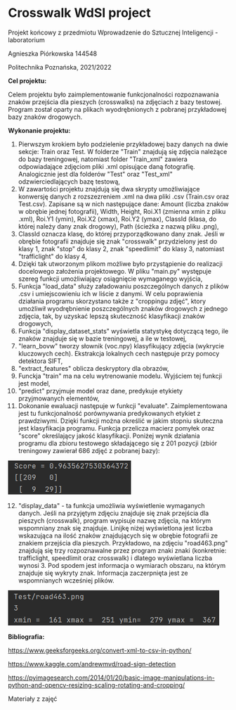 # Crosswalk WdSI project
 Projekt końcowy z przedmiotu Wprowadzenie do Sztucznej Inteligencji - laboratorium
 
 Agnieszka Piórkowska 144548

 Politechnika Poznańska, 2021/2022
 
 **Cel projektu:** 
 
Celem projektu było zaimplementowanie funkcjonalności rozpoznawania znaków przejścia dla pieszych (crosswalks) na zdjęciach z bazy testowej. Program został oparty na plikach wyodrębnionych z pobranej przykładowej bazy znaków drogowych. 
 
**Wykonanie projektu:**

1) Pierwszym krokiem było podzielenie przykładowej bazy danych na dwie sekcje: Train oraz Test. W folderze "Train" znajdują się zdjęcia należące do bazy treningowej, natomiast folder "Train_xml" zawiera odpowiadające zdjęciom pliki .xml opisujące daną fotografię. Analogicznie jest dla folderów "Test" oraz "Test_xml" odzwierciedlających bazę testową,
2) W zawartości projektu znajdują się dwa skrypty umożliwiające konwersję danych z rozszezreniem .xml na dwa pliki .csv (Train.csv oraz Test.csv). Zapisane są w nich następujące dane: Amount (liczba znaków w obrębie jednej fotografii), Width, Height, Roi.X1 (zmienna xmin z pliku .xml), Roi.Y1 (ymin), Roi.X2 (xmax), Roi.Y2 (ymax), ClassId (klasa, do której należy dany znak drogowy), Path (ścieżka z nazwą pliku .png),
3) ClassId oznacza klasę, do której przyporządkowano dany znak. Jeśli w obrębie fotografii znajduje się znak "crosswalk" przydzielony jest do klasy 1, znak "stop" do klasy 2, znak "speedlimit" do klasy 3, natomiast "trafficlight" do klasy 4,
4) Dzięki tak utworzonym plikom możliwe było przystąpienie do realizacji docelowego założenia projektowego. W pliku "main.py" występuje szereg funkcji umożliwiający osiągnięcie wymaganego wyjścia,
5) Funkcja "load_data" służy załadowaniu poszczególnych danych z plików .csv i umiejscowieniu ich w liście z danymi. W celu poprawienia działania programu skorzystano także z "croppingu zdjęć", ktory umożliwił wyodrębnienie poszczególnych znaków drogowych z jednego zdjęcia, tak, by uzyskać lepszą skuteczność klasyfikacji znaków drogowych,
6) Funkcja "display_dataset_stats" wyświetla statystykę dotyczącą tego, ile znaków znajduje się w bazie treningowej, a ile w testowej, 
7) "learn_bovw" tworzy słownik (voc.npy) klasyfikujący zdjęcia (wykrycie kluczowych cech). Ekstrakcja lokalnych cech następuje przy pomocy detektora SIFT,
8) "extract_features" oblicza deskryptory dla obrazów, 
9) Funckja "train" ma na celu wytrenowanie modelu. Wyjściem tej funkcji jest model,
10) "predict" przyjmuje model oraz dane, predykuje etykiety przyjmowanych elementów,
11) Dokonanie ewaluacji następuje w funkcji "evaluate". Zaimplementowana jest tu funkcjonalność porównywania predykowanych etykiet z prawdziwymi. Dzięki funkcji można określić w jakim stopniu skuteczna jest klasyfikacja programu. Funkcja przelicza macierz pomyłek oraz "score" określający jakość klasyfikacji. Poniżej wynik działania programu dla zbioru testowego składającego się z 201 pozycji (zbiór treningowy zawierał 686 zdjęć z pobranej bazy):

![](readme_images/score.png)

12) "display_data" - ta funkcja umożliwia wyświetlenie wymaganych danych. Jeśli na przyjętym zdjęciu znajduje się znak przejścia dla pieszych (crosswalk), program wypisuje nazwę zdjęcia, na którym wspomniany znak się znajduje. Linijkę niżej wyświetlona jest liczba wskazująca na ilość znaków znajdujących się w obrębie fotografii ze znakiem przejścia dla pieszych. Przykładowo, na zdjęciu "road463.png" znajdują się trzy rozpoznawalne przez program znaki znaki (konkretnie: trafficlight, speedlimit oraz crosswalk) i dlatego wyświetlana liczba wynosi 3. Pod spodem jest informacja o wymiarach obszaru, na którym znajduje się wykryty znak. Informacja zaczerpnięta jest ze wspomnianych wcześniej plików.
 
 ![](readme_images/example.png)
 
 **Bibliografia:**
 
 https://www.geeksforgeeks.org/convert-xml-to-csv-in-python/
 
 https://www.kaggle.com/andrewmvd/road-sign-detection
 
 https://pyimagesearch.com/2014/01/20/basic-image-manipulations-in-python-and-opencv-resizing-scaling-rotating-and-cropping/
 
 Materiały z zajęć
